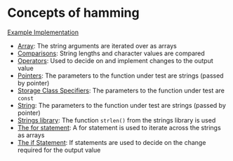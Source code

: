 # Concepts of hamming

[Example Implementation](https://github.com/exercism/c/blob/master/exercises/hamming/src/example.c)

- [Array](https://github.com/exercism/v3/blob/master/reference/types/array.md): The string arguments are iterated over as arrays
- [Comparisons](https://github.com/exercism/v3/blob/master/reference/concepts/comparisons.md): String lengths and character values are compared
- [Operators](https://github.com/exercism/v3/blob/master/reference/concepts/operators.md): Used to decide on and implement changes to the output value
- [Pointers](https://www.gnu.org/software/gnu-c-manual/gnu-c-manual.html#Pointers): The parameters to the function under test are strings (passed by pointer)
- [Storage Class Specifiers](https://www.gnu.org/software/gnu-c-manual/gnu-c-manual.html#Storage-Class-Specifiers): The parameters  to the function under test are `const`
- [String](https://github.com/exercism/v3/blob/master/reference/types/string.md): The parameters to the function under test are strings (passed by pointer)
- [Strings library](https://en.cppreference.com/w/c/string): The function `strlen()` from the strings library is used
- [The for statement](https://www.gnu.org/software/gnu-c-manual/gnu-c-manual.html#The-for-Statement): A for statement is used to iterate across the strings as arrays
- [The if Statement](https://www.gnu.org/software/gnu-c-manual/gnu-c-manual.html#The-if-Statement): If statements are used to decide on the change required for the output value